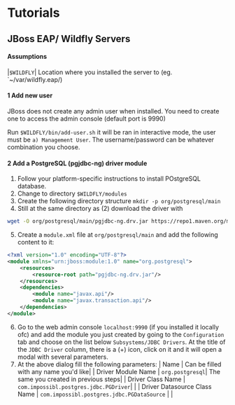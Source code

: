 # Tutorials
## JBoss EAP/ Wildfly Servers
#### Assumptions

|`$WILDFLY`| Location where you installed the server to (eg. `~/var/wildfly.eap/)

#### 1 Add new user
JBoss does not create any admin user when installed. You need to create one to access the admin console (default port is 9990)

Run `$WILDFLY/bin/add-user.sh` it will be ran in interactive mode, the user must be `a) Management User`. The username/password can be whatever combination you choose.

#### 2 Add a PostgreSQL (pgjdbc-ng) driver module
1. Follow your platform-specific instructions to install POstgreSQL database.
2. Change to directory `$WILDFLY/modules`
3. Create the following directory structure `mkdir -p org/postgresql/main`
4. Still at the same directory as (2) download the driver with
```bash
wget -O org/postgresql/main/pgjdbc-ng.drv.jar https://repo1.maven.org/maven2/com/impossibl/pgjdbc-ng/pgjdbc-ng-all/0.8.9/pgjdbc-ng-all-0.8.9.jar
```
5. Create a `module.xml` file at `org/postgresql/main` and add the following content to it:
```xml
<?xml version="1.0" encoding="UTF-8"?>
<module xmlns="urn:jboss:module:1.0" name="org.postgresql">
    <resources>
        <resource-root path="pgjdbc-ng.drv.jar"/>
    </resources>
    <dependencies>
        <module name="javax.api"/>
        <module name="javax.transaction.api"/>
    </dependencies>
</module>
```
6. Go to the web admin console `localhost:9990` (if you installed it locally ofc) and add the module you just created by going to the `Configuration` tab and choose on the list below `Subsystems/JDBC Drivers`. At the title of the `JDBC Driver` column, there is a (+) icon, click on it and it will open a modal with several parameters.
7. At the above dialog fill the following parameters:
| Name | Can be filled with any name you'd like|
| Driver Module Name | `org.postgresql`| The same you created in previous steps|
| Driver Class Name | `com.impossibl.postgres.jdbc.PGDriver`| |
| Driver Datasource Class Name | `com.impossibl.postgres.jdbc.PGDataSource` | |


